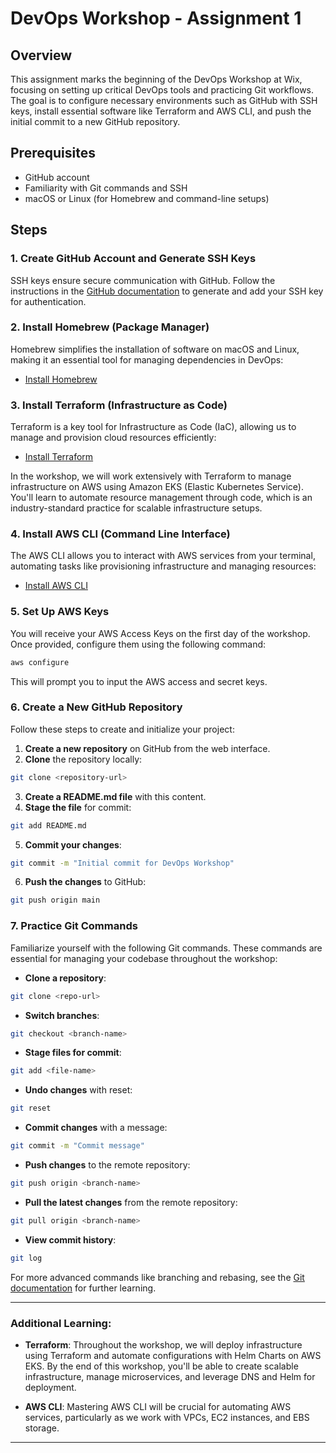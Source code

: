 # DevOps Workshop - Assignment 1

## Overview

This assignment marks the beginning of the DevOps Workshop at Wix, focusing on setting up critical DevOps tools and practicing Git workflows. The goal is to configure necessary environments such as GitHub with SSH keys, install essential software like Terraform and AWS CLI, and push the initial commit to a new GitHub repository.

## Prerequisites

- GitHub account
- Familiarity with Git commands and SSH
- macOS or Linux (for Homebrew and command-line setups)

## Steps

### 1. Create GitHub Account and Generate SSH Keys

SSH keys ensure secure communication with GitHub. Follow the instructions in the [GitHub documentation](https://docs.github.com/en/authentication/connecting-to-github-with-ssh/generating-a-new-ssh-key-and-adding-it-to-the-ssh-agent) to generate and add your SSH key for authentication.

### 2. Install Homebrew (Package Manager)

Homebrew simplifies the installation of software on macOS and Linux, making it an essential tool for managing dependencies in DevOps:
- [Install Homebrew](https://brew.sh/)

### 3. Install Terraform (Infrastructure as Code)

Terraform is a key tool for Infrastructure as Code (IaC), allowing us to manage and provision cloud resources efficiently:
- [Install Terraform](https://tfswitch.warrensbox.com/Installation/)

In the workshop, we will work extensively with Terraform to manage infrastructure on AWS using Amazon EKS (Elastic Kubernetes Service). You'll learn to automate resource management through code, which is an industry-standard practice for scalable infrastructure setups.

### 4. Install AWS CLI (Command Line Interface)

The AWS CLI allows you to interact with AWS services from your terminal, automating tasks like provisioning infrastructure and managing resources:
- [Install AWS CLI](https://formulae.brew.sh/formula/awscli)

### 5. Set Up AWS Keys

You will receive your AWS Access Keys on the first day of the workshop. Once provided, configure them using the following command:
```bash
aws configure
```
This will prompt you to input the AWS access and secret keys.

### 6. Create a New GitHub Repository

Follow these steps to create and initialize your project:

1. **Create a new repository** on GitHub from the web interface.
2. **Clone** the repository locally:
```bash
git clone <repository-url>
```
3. **Create a README.md file** with this content.
4. **Stage the file** for commit:
```bash
git add README.md
```
5. **Commit your changes**:
```bash
git commit -m "Initial commit for DevOps Workshop"
```
6. **Push the changes** to GitHub:
```bash
git push origin main
```

### 7. Practice Git Commands

Familiarize yourself with the following Git commands. These commands are essential for managing your codebase throughout the workshop:

- **Clone a repository**:
```bash
git clone <repo-url>
```
- **Switch branches**:
```bash
git checkout <branch-name>
```
- **Stage files for commit**:
```bash
git add <file-name>
```
- **Undo changes** with reset:
```bash
git reset
```
- **Commit changes** with a message:
```bash
git commit -m "Commit message"
```
- **Push changes** to the remote repository:
```bash
git push origin <branch-name>
```
- **Pull the latest changes** from the remote repository:
```bash
git pull origin <branch-name>
```
- **View commit history**:
```bash
git log
```

For more advanced commands like branching and rebasing, see the [Git documentation](https://git-scm.com/doc) for further learning.

---

### Additional Learning:
- **Terraform**: Throughout the workshop, we will deploy infrastructure using Terraform and automate configurations with Helm Charts on AWS EKS. By the end of this workshop, you'll be able to create scalable infrastructure, manage microservices, and leverage DNS and Helm for deployment.

- **AWS CLI**: Mastering AWS CLI will be crucial for automating AWS services, particularly as we work with VPCs, EC2 instances, and EBS storage.

---
